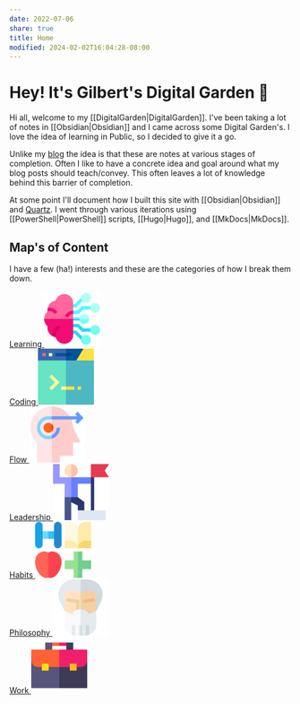 ```yaml
---
date: 2022-07-06
share: true
title: Home
modified: 2024-02-02T16:04:28-08:00
---
```

# Hey! It's Gilbert's Digital Garden 🌱

Hi all, welcome to my [[DigitalGarden|DigitalGarden]]. I've been taking a lot of notes in [[Obsidian|Obsidian]] and I came across some Digital Garden's. I love the idea of learning in Public, so I decided to give it a go.

Unlike my [blog](https://gilbertsanchez.com/) the idea is that these are notes at various stages of completion. Often I like to have a concrete idea and goal around what my blog posts should teach/convey. This often leaves a lot of knowledge behind this barrier of completion.

At some point I'll document how I built this site with [[Obsidian|Obsidian]] and [Quartz](https://quartz.jzhao.xyz/). I went through various iterations using [[PowerShell|PowerShell]] scripts, [[Hugo|Hugo]], and [[MkDocs|MkDocs]].

## Map's of Content
I have a few (ha!) interests and these are the categories of how I break them down.
<div class="moc">
    <div class="mocitem">
        <a href="./MOC/Learning MOC">
            Learning
            <img src="./Files/machine-learning.svg" height="100" width="auto">
        </a>
    </div>
    <div class="mocitem">
        <a href="./MOC/Coding MOC">
            Coding
            <img src="./Files/code.svg" height="100" width="auto">
        </a>
    </div>
    <div class="mocitem">
        <a href="./MOC/FLow MOC">
            Flow
            <img src="./Files/forward.svg" height="100" width="auto">
        </a>
    </div>
    <div class="mocitem">
        <a href="./MOC/Leadership MOC">
            Leadership
            <img src="./Files/leadership.svg" height="100" width="auto">
        </a>
    </div>
    <div class="mocitem">
        <a href="./MOC/Habits MOC">
            Habits
            <img src="./Files/lifestyle.svg" height="100" width="auto">
        </a>
    </div>
     <div class="mocitem">
        <a href="./MOC/Philosophy MOC">
            Philosophy
            <img src="./Files/philosopher.svg" height="100" width="auto">
        </a>
    </div>
    <div class="mocitem">
        <a href="./MOC/Work MOC">
            Work
            <img src="./Files/briefcase.svg" height="100" width="auto">
        </a>
    </div>
</div>